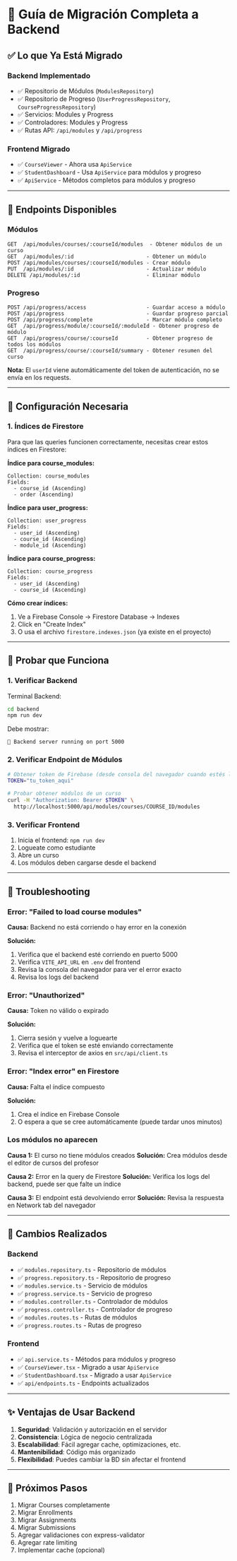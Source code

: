 # 🚀 Guía de Migración Completa a Backend

## ✅ Lo que Ya Está Migrado

### Backend Implementado
- ✅ Repositorio de Módulos (`ModulesRepository`)
- ✅ Repositorio de Progreso (`UserProgressRepository`, `CourseProgressRepository`)
- ✅ Servicios: Modules y Progress
- ✅ Controladores: Modules y Progress
- ✅ Rutas API: `/api/modules` y `/api/progress`

### Frontend Migrado
- ✅ `CourseViewer` - Ahora usa `ApiService`
- ✅ `StudentDashboard` - Usa `ApiService` para módulos y progreso
- ✅ `ApiService` - Métodos completos para módulos y progreso

---

## 📡 Endpoints Disponibles

### Módulos

```
GET  /api/modules/courses/:courseId/modules  - Obtener módulos de un curso
GET  /api/modules/:id                       - Obtener un módulo
POST /api/modules/courses/:courseId/modules - Crear módulo
PUT  /api/modules/:id                       - Actualizar módulo
DELETE /api/modules/:id                     - Eliminar módulo
```

### Progreso

```
POST /api/progress/access                   - Guardar acceso a módulo
POST /api/progress                          - Guardar progreso parcial
POST /api/progress/complete                 - Marcar módulo completo
GET  /api/progress/module/:courseId/:moduleId - Obtener progreso de módulo
GET  /api/progress/course/:courseId         - Obtener progreso de todos los módulos
GET  /api/progress/course/:courseId/summary - Obtener resumen del curso
```

**Nota:** El `userId` viene automáticamente del token de autenticación, no se envía en los requests.

---

## 🔧 Configuración Necesaria

### 1. Índices de Firestore

Para que las queries funcionen correctamente, necesitas crear estos índices en Firestore:

**Índice para course_modules:**
```
Collection: course_modules
Fields:
  - course_id (Ascending)
  - order (Ascending)
```

**Índice para user_progress:**
```
Collection: user_progress
Fields:
  - user_id (Ascending)
  - course_id (Ascending)
  - module_id (Ascending)
```

**Índice para course_progress:**
```
Collection: course_progress
Fields:
  - user_id (Ascending)
  - course_id (Ascending)
```

**Cómo crear índices:**
1. Ve a Firebase Console → Firestore Database → Indexes
2. Click en "Create Index"
3. O usa el archivo `firestore.indexes.json` (ya existe en el proyecto)

---

## 🧪 Probar que Funciona

### 1. Verificar Backend

Terminal Backend:
```bash
cd backend
npm run dev
```

Debe mostrar:
```
🚀 Backend server running on port 5000
```

### 2. Verificar Endpoint de Módulos

```bash
# Obtener token de Firebase (desde consola del navegador cuando estés logueado)
TOKEN="tu_token_aqui"

# Probar obtener módulos de un curso
curl -H "Authorization: Bearer $TOKEN" \
  http://localhost:5000/api/modules/courses/COURSE_ID/modules
```

### 3. Verificar Frontend

1. Inicia el frontend: `npm run dev`
2. Logueate como estudiante
3. Abre un curso
4. Los módulos deben cargarse desde el backend

---

## 🐛 Troubleshooting

### Error: "Failed to load course modules"

**Causa:** Backend no está corriendo o hay error en la conexión

**Solución:**
1. Verifica que el backend esté corriendo en puerto 5000
2. Verifica `VITE_API_URL` en `.env` del frontend
3. Revisa la consola del navegador para ver el error exacto
4. Revisa los logs del backend

### Error: "Unauthorized"

**Causa:** Token no válido o expirado

**Solución:**
1. Cierra sesión y vuelve a loguearte
2. Verifica que el token se esté enviando correctamente
3. Revisa el interceptor de axios en `src/api/client.ts`

### Error: "Index error" en Firestore

**Causa:** Falta el índice compuesto

**Solución:**
1. Crea el índice en Firebase Console
2. O espera a que se cree automáticamente (puede tardar unos minutos)

### Los módulos no aparecen

**Causa 1:** El curso no tiene módulos creados
**Solución:** Crea módulos desde el editor de cursos del profesor

**Causa 2:** Error en la query de Firestore
**Solución:** Verifica los logs del backend, puede ser que falte un índice

**Causa 3:** El endpoint está devolviendo error
**Solución:** Revisa la respuesta en Network tab del navegador

---

## 📝 Cambios Realizados

### Backend
- ✅ `modules.repository.ts` - Repositorio de módulos
- ✅ `progress.repository.ts` - Repositorio de progreso
- ✅ `modules.service.ts` - Servicio de módulos
- ✅ `progress.service.ts` - Servicio de progreso
- ✅ `modules.controller.ts` - Controlador de módulos
- ✅ `progress.controller.ts` - Controlador de progreso
- ✅ `modules.routes.ts` - Rutas de módulos
- ✅ `progress.routes.ts` - Rutas de progreso

### Frontend
- ✅ `api.service.ts` - Métodos para módulos y progreso
- ✅ `CourseViewer.tsx` - Migrado a usar `ApiService`
- ✅ `StudentDashboard.tsx` - Migrado a usar `ApiService`
- ✅ `api/endpoints.ts` - Endpoints actualizados

---

## ✨ Ventajas de Usar Backend

1. **Seguridad**: Validación y autorización en el servidor
2. **Consistencia**: Lógica de negocio centralizada
3. **Escalabilidad**: Fácil agregar cache, optimizaciones, etc.
4. **Mantenibilidad**: Código más organizado
5. **Flexibilidad**: Puedes cambiar la BD sin afectar el frontend

---

## 🔮 Próximos Pasos

1. Migrar Courses completamente
2. Migrar Enrollments
3. Migrar Assignments
4. Migrar Submissions
5. Agregar validaciones con express-validator
6. Agregar rate limiting
7. Implementar cache (opcional)

